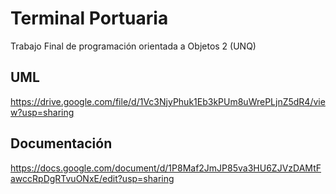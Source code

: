 # Terminal Portuaria
Trabajo Final de programación orientada a Objetos 2 (UNQ)


## UML 
https://drive.google.com/file/d/1Vc3NjyPhuk1Eb3kPUm8uWrePLjnZ5dR4/view?usp=sharing


## Documentación
https://docs.google.com/document/d/1P8Maf2JmJP85va3HU6ZJVzDAMtFawccRpDgRTvuONxE/edit?usp=sharing
